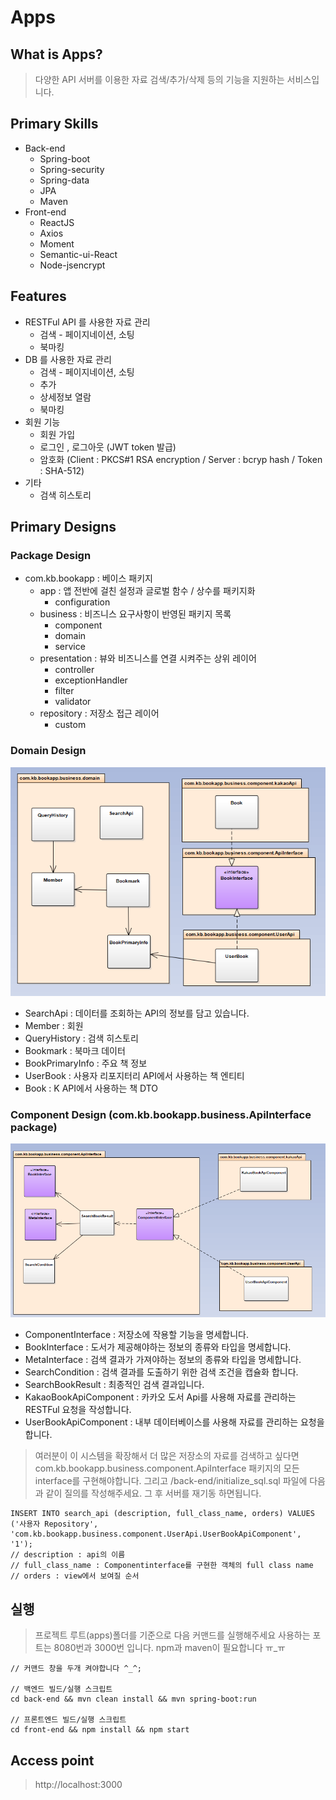 # Apps

## What is Apps?
> 다양한 API 서버를 이용한 자료 검색/추가/삭제 등의 기능을 지원하는 서비스입니다.

## Primary Skills
* Back-end
    * Spring-boot
    * Spring-security
    * Spring-data
    * JPA
    * Maven
* Front-end
    * ReactJS
    * Axios
    * Moment
    * Semantic-ui-React
    * Node-jsencrypt

## Features
* RESTFul API 를 사용한 자료 관리
    * 검색 - 페이지네이션, 소팅
    * 북마킹
* DB 를 사용한 자료 관리
    * 검색 - 페이지네이션, 소팅
    * 추가
    * 상세정보 열람
    * 북마킹
* 회원 기능
    * 회원 가입
    * 로그인 , 로그아웃 (JWT token 발급)
    * 암호화 (Client : PKCS#1 RSA encryption / Server : bcryp hash / Token : SHA-512)
* 기타
    * 검색 히스토리

## Primary Designs
### Package Design
- com.kb.bookapp : 베이스 패키지
    - app : 앱 전반에 걸친 설정과 글로벌 함수 / 상수를 패키지화
        - configuration
    - business : 비즈니스 요구사항이 반영된 패키지 목록
        - component
        - domain
        - service
    - presentation : 뷰와 비즈니스를 연결 시켜주는 상위 레이어
        - controller
        - exceptionHandler
        - filter
        - validator
    - repository  : 저장소 접근 레이어
        - custom

### Domain Design
![Alt text](./readmedata/domain-diagram.PNG)
- SearchApi : 데이터를 조회하는 API의 정보를 담고 있습니다.
- Member : 회원
- QueryHistory : 검색 히스토리
- Bookmark : 북마크 데이터
- BookPrimaryInfo : 주요 책 정보
- UserBook : 사용자 리포지터리 API에서 사용하는 책 엔티티
- Book : K API에서 사용하는 책 DTO

### Component Design (com.kb.bookapp.business.ApiInterface package)
![Alt text](./readmedata/component-diagram.PNG)
- ComponentInterface : 저장소에 작용할 기능을 명세합니다.
- BookInterface : 도서가 제공해야하는 정보의 종류와 타입을 명세합니다.
- MetaInterface : 검색 결과가 가져야하는 정보의 종류와 타입을 명세합니다.
- SearchCondition : 검색 결과를 도출하기 위한 검색 조건을 캡슐화 합니다.
- SearchBookResult : 최종적인 검색 결과입니다.
- KakaoBookApiComponent : 카카오 도서 Api를 사용해 자료를 관리하는 RESTFul 요청을 작성합니다.
- UserBookApiComponent : 내부 데이터베이스를 사용해 자료를 관리하는 요청을 합니다.

> 여러분이 이 시스템을 확장해서 더 많은 저장소의 자료를 검색하고 싶다면 com.kb.bookapp.business.component.ApiInterface 패키지의 모든 interface를 구현해야합니다.
그리고 /back-end/initialize_sql.sql 파일에 다음과 같이 질의를 작성해주세요. 그 후 서버를 재기동 하면됩니다.

    INSERT INTO search_api (description, full_class_name, orders) VALUES ('사용자 Repository', 'com.kb.bookapp.business.component.UserApi.UserBookApiComponent', '1');
    // description : api의 이름
    // full_class_name : Componentinterface를 구현한 객체의 full class name
    // orders : view에서 보여질 순서


## 실행
> 프로젝트 루트(apps)폴더를 기준으로 다음 커맨드를 실행해주세요
> 사용하는 포트는 8080번과 3000번 입니다.
> npm과 maven이 필요합니다 ㅠ_ㅠ

    // 커맨드 창을 두개 켜야합니다 ^_^;

    // 백엔드 빌드/실행 스크립트
    cd back-end && mvn clean install && mvn spring-boot:run

    // 프론트엔드 빌드/실행 스크립트
    cd front-end && npm install && npm start

## Access point
> http://localhost:3000